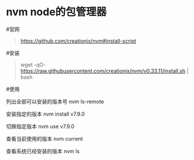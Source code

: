 nvm node的包管理器
==================

#官网
> https://github.com/creationix/nvm#install-script

#安装
> wget -qO- https://raw.githubusercontent.com/creationix/nvm/v0.33.11/install.sh | bash

#使用

列出全部可以安装的版本号
nvm ls-remote

安装指定的版本
nvm install v7.9.0

切换指定版本
nvm use v7.9.0

查看当前使用的版本
nvm current

查看系统已经安装的版本
nvm ls

